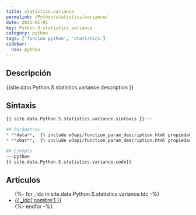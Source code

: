 ```yaml
---
title: statistics.variance
permalink: /Python/statistics/variance/
date: 2021-01-01
key: Python.S.statistics.variance
category: python
tags: ['funcion python', 'statistics']
sidebar: 
  nav: python
---
```


## Descripción
{{site.data.Python.S.statistics.variance.description }}

## Sintaxis
~~~python
{{ site.data.Python.S.statistics.variance.sintaxis }}~~~

## Parámetros
* **data**,  {% include w3api/function_param_description.html propiedad=site.data.Python.S.statistics.variance valor="data" %}
* **xbar**,  {% include w3api/function_param_description.html propiedad=site.data.Python.S.statistics.variance valor="xbar" %}

## Ejemplo
~~~python
{{ site.data.Python.S.statistics.variance.code}}
~~~

## Artículos
<ul>
{%- for _ldc in site.data.Python.S.statistics.variance.ldc -%}
   <li>
       <a href="{{_ldc['url'] }}">{{ _ldc['nombre'] }}</a>
   </li>
{%- endfor -%}
</ul>
